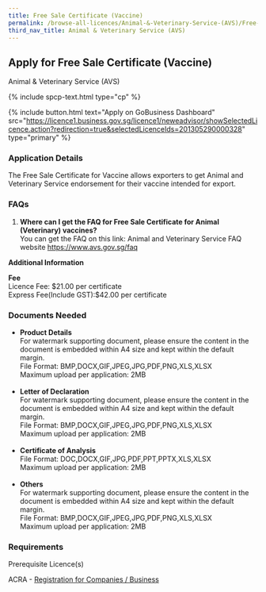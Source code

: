 ```yaml
---
title: Free Sale Certificate (Vaccine)
permalink: /browse-all-licences/Animal-&-Veterinary-Service-(AVS)/Free-Sale-Certificate-(Vaccine)
third_nav_title: Animal & Veterinary Service (AVS)
---
```


## Apply for Free Sale Certificate (Vaccine)

Animal & Veterinary Service (AVS)

{% include spcp-text.html type="cp" %}

{% include button.html text="Apply on GoBusiness Dashboard" src="https://licence1.business.gov.sg/licence1/neweadvisor/showSelectedLicence.action?redirection=true&selectedLicenceIds=201305290000328" type="primary" %}

### Application Details

<p>The Free Sale Certificate for Vaccine allows exporters to get Animal and Veterinary Service endorsement for their vaccine intended for export.</p>
 <h3>FAQs</h3>
 <ol>
 <li><strong>Where can I get the FAQ for Free Sale Certificate for Animal (Veterinary) vaccines?</strong><br />You can get the FAQ on this link: Animal and Veterinary Service FAQ website <a href="https://www.avs.gov.sg/faq" target="_blank" rel="noopener">https://www.avs.gov.sg/faq</a></li>
 </ol>

**Additional Information**

<p><strong>Fee<br /></strong>Licence Fee: $21.00 per certificate<br />Express Fee(Include GST):$42.00 per certificate</p>

### Documents Needed

<ul>
 <li><strong>Product Details</strong><br />For watermark supporting document, please ensure the content in the document is embedded within A4 size and kept within the default margin.<br />File Format: BMP,DOCX,GIF,JPEG,JPG,PDF,PNG,XLS,XLSX<br />Maximum upload per application: 2MB<br /><br /></li>
 <li><strong>Letter of Declaration</strong><br />For watermark supporting document, please ensure the content in the document is embedded within A4 size and kept within the default margin.<br />File Format: BMP,DOCX,GIF,JPEG,JPG,PDF,PNG,XLS,XLSX<br />Maximum upload per application: 2MB<br /><br /></li>
 <li><strong>Certificate of Analysis</strong><br />File Format: DOC,DOCX,GIF,JPG,PDF,PPT,PPTX,XLS,XLSX<br />Maximum upload per application: 2MB<br /><br /></li>
 <li><strong>Others</strong><br />For watermark supporting document, please ensure the content in the document is embedded within A4 size and kept within the default margin.<br />File Format: BMP,DOCX,GIF,JPEG,JPG,PDF,PNG,XLS,XLSX<br />Maximum upload per application: 2MB</li>
 </ul>

### Requirements

<p>Prerequisite Licence(s)</p>
 <p>ACRA - <a href="https://licence1.business.gov.sg/licence1/neweadvisor/showSelectedLicence.action?redirection=true&selectedLicenceIds=201301080000175" target="_blank" rel="noopener">Registration for Companies / Business</a></p>

